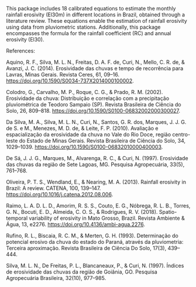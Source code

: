This package includes 18 calibrated equations to estimate the monthly 
    rainfall erosivity (El30m) in different locations in Brazil, obtained through 
    a literature review. These equations enable the estimation of rainfall erosivity 
    using data from pluviometric stations. Additionally, this package encompasses 
    the formula for the rainfall coefficient (RC) and annual erosivity (El30).

References:

Aquino, R. F., Silva, M. L. N., Freitas, D. A. F. de, Curi, N., Mello, C. R. de, & Avanzi, J. C. (2014). Erosividade das chuvas e tempo de recorrência para Lavras, Minas Gerais. Revista Ceres, 61, 09–16. https://doi.org/10.1590/S0034-737X2014000100002.

Colodro, G., Carvalho, M. P., Roque, C. G., & Prado, R. M. (2002). Erosividade da chuva: Distribuição e correlação com a precipitação pluviométrica de Teodoro Sampaio (SP). Revista Brasileira de Ciência do Solo, 26, 809–818. https://doi.org/10.1590/S0100-06832002000300027.

Da Silva, M. A., Silva, M. L. N., Curi, N., Santos, G. R. dos, Marques, J. J. G. de S. e M., Menezes, M. D. de, & Leite, F. P. (2010). Avaliação e espacialização da erosividade da chuva no Vale do Rio Doce, região centro-leste do Estado de Minas Gerais. Revista Brasileira de Ciência do Solo, 34, 1029–1039. https://doi.org/10.1590/S0100-06832010000400003.

De Sá, J. J. G., Marques, M., Alvarenga, R. C., & Curi, N. (1997). Erosividade das chuvas da região de Sete Lagoas, MG. Pesquisa Agropecuária, 33(5), 761–768.

Oliveira, P. T. S., Wendland, E., & Nearing, M. A. (2013). Rainfall erosivity in Brazil: A review. CATENA, 100, 139–147. https://doi.org/10.1016/j.catena.2012.08.006.

Raimo, L. A. D. L. D., Amorim, R. S. S., Couto, E. G., Nóbrega, R. L. B., Torres, G. N., Bocuti, E. D., Almeida, C. O. S., & Rodrigues, R. V. (2018). Spatio-temporal variability of erosivity in Mato Grosso, Brazil. Revista Ambiente & Água, 13, e2276. https://doi.org/10.4136/ambi-agua.2276.

Rufino, R. L., Biscaia, R. C. M., & Merten, G. H. (1993). Determinação do potencial erosivo da chuva do estado do Paraná, através da pluviometria: Terceira aproximação. Revista Brasileira de Ciência Do Solo, 17(3), 439–444.

Silva, M. L. N., De Freitas, P. L., Blancaneaux, P., & Curi, N. (1997). Índices de erosividade das chuvas da região de Goiânia, GO. Pesquisa Agropecuária Brasileira, 32(10), 977–985.
